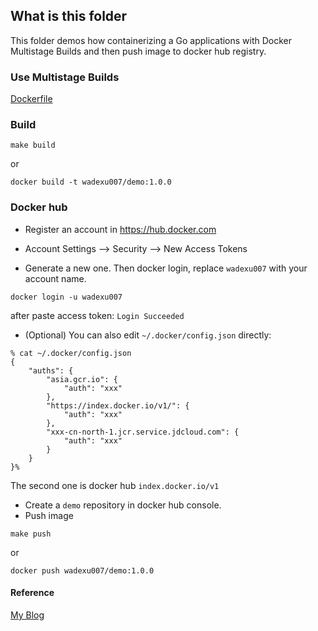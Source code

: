
## What is this folder
This folder demos how containerizing a Go applications with Docker Multistage Builds and then push image to docker hub registry.

### Use Multistage Builds
[Dockerfile](./Dockerfile)

### Build
```
make build
```
or 
```
docker build -t wadexu007/demo:1.0.0
```

### Docker hub
* Register an account in  https://hub.docker.com

* Account Settings --> Security --> New Access Tokens

* Generate a new one. Then docker login, replace `wadexu007` with your account name.
```
docker login -u wadexu007
```
after paste access token: `Login Succeeded`

* (Optional) You can also edit `~/.docker/config.json` directly:
```
% cat ~/.docker/config.json
{
    "auths": {
        "asia.gcr.io": {
            "auth": "xxx"
        },
        "https://index.docker.io/v1/": {
            "auth": "xxx"
        },
        "xxx-cn-north-1.jcr.service.jdcloud.com": {
            "auth": "xxx"
        }
    }
}% 
```
The second one is docker hub `index.docker.io/v1`



* Create a `demo` repository in docker hub console.
* Push image
```
make push
```
or
```
docker push wadexu007/demo:1.0.0
```


#### Reference
[My Blog](https://www.cnblogs.com/wade-xu/p/16708050.html)

<br>